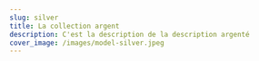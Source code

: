 ```yaml
---
slug: silver
title: La collection argent
description: C'est la description de la description argenté
cover_image: /images/model-silver.jpeg
---
```

